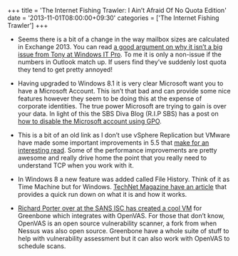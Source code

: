 +++
title = 'The Internet Fishing Trawler: I Ain&#8217;t Afraid Of No Quota Edition'
date = '2013-11-01T08:00:00+09:30'
categories = ['The Internet Fishing Trawler']
+++

* Seems there is a bit of a change in the way mailbox sizes are calculated
    in Exchange 2013. You can read
    [a good argument on why it isn&#8217;t a big issue from Tony at Windows IT Pro](http://windowsitpro.com/blog/increase-exchange-2013-mailbox-sizes-simply-store-tax).
    To me it is only a non-issue if the numbers in Outlook match up. If users
    find they&#8217;ve suddenly lost quota they tend to get pretty annoyed!

* Having upgraded to Windows 8.1 it is very clear Microsoft want you to have
    a Microsoft Account. This isn&#8217;t that bad and can provide some nice
    features however they seem to be doing this at the expense of corporate
    identities. The true power Microsoft are trying to gain is over your data.
    In light of this the SBS Diva Blog (R.I.P SBS) has a post on
    [how to disable the Microsoft account using GPO](http://msmvps.com/blogs/bradley/archive/2013/10/26/the-push-for-microsoft-accounts.aspx).

* This is a bit of an old link as I don&#8217;t use vSphere Replication but
  VMware have made some important improvements in 5.5 that
  [make for an interesting read](http://blogs.vmware.com/vsphere/2013/10/vr-5-5-performance.html).
  Some of the performance improvements are pretty awesome and really drive
  home the point that you really need to understand TCP when you work with
  it.

* In Windows 8 a new feature was added called File History. Think of it as
  Time Machine but for Windows.
  [TechNet Magazine have an article](http://technet.microsoft.com/en-us/magazine/dn448546.aspx)
  that provides a quick run down on what it is and how it works.

* [Richard Porter over at the SANS ISC has created a cool VM](https://isc.sans.edu/diary/Greenbone+and+OpenVAS+Scanner/16874)
  for Greenbone which integrates with OpenVAS.
  For those that don&#8217;t know, OpenVAS is an open source vulnerability
  scanner, a fork from when Nessus was also open source. Greenbone have a
  whole suite of stuff to help with vulnerability assessment but it can also
  work with OpenVAS to schedule scans.
